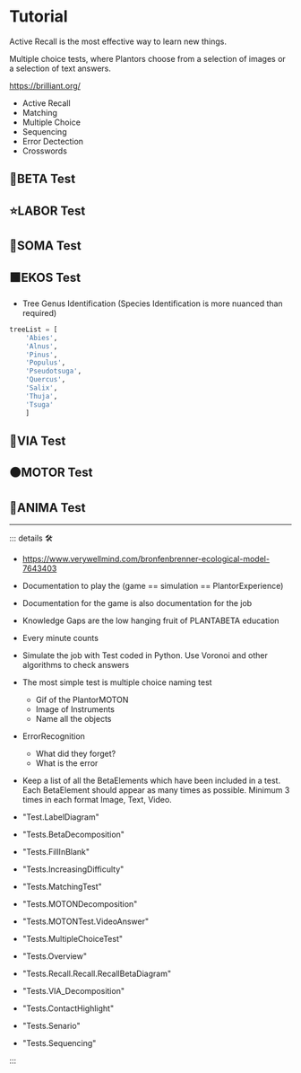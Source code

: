 # Tutorial

Active Recall is the most effective way to learn new things.

Multiple choice tests, where Plantors choose from a selection of images or a selection of text answers.

<https://brilliant.org/>

- Active Recall
- Matching
- Multiple Choice
- Sequencing
- Error Dectection
- Crosswords

## 🌈<beta>BETA Test</beta>

## ⭐<labor>LABOR Test</labor>

## 🔷<soma>SOMA Test</soma>

## 🟩<ekos>EKOS Test</ekos>

- Tree Genus Identification (Species Identification is more nuanced than required)

```py
treeList = [
    'Abies', 
    'Alnus', 
    'Pinus', 
    'Populus', 
    'Pseudotsuga', 
    'Quercus', 
    'Salix', 
    'Thuja', 
    'Tsuga'
    ]
```

## 🔻<via>VIA Test</via>

## 🟠<motor>MOTOR Test</motor>

## 💜<anima>ANIMA Test</anima>

---

<!-- =================================================== -->
<!-- =================================================== -->
<!-- =================================================== -->
<!-- =================================================== -->
<!-- =================================================== -->
::: details 🛠

- <https://www.verywellmind.com/bronfenbrenner-ecological-model-7643403>
- Documentation to play the (game == simulation == PlantorExperience)
- Documentation for the game is also documentation for the job
- Knowledge Gaps are the low hanging fruit of PLANTABETA education
- Every minute counts
- Simulate the job with Test coded in Python. Use Voronoi and other algorithms to check answers
- The most simple test is multiple choice naming test
    - Gif of the PlantorMOTON
    - Image of Instruments
    - Name all the objects

- ErrorRecognition
    - What did they forget?
    - What is the error

- Keep a list of all the BetaElements which have been included in a test. Each BetaElement should appear as many times as possible. Minimum 3 times in each format Image, Text, Video.

- "Test.LabelDiagram"
- "Tests.BetaDecomposition"
- "Tests.FillInBlank"
- "Tests.IncreasingDifficulty"
- "Tests.MatchingTest"
- "Tests.MOTONDecomposition"
- "Tests.MOTONTest.VideoAnswer"
- "Tests.MultipleChoiceTest"
- "Tests.Overview"
- "Tests.Recall.Recall.RecallBetaDiagram"
- "Tests.VIA_Decomposition"
- "Tests.ContactHighlight"
- "Tests.Senario"
- "Tests.Sequencing"

:::
